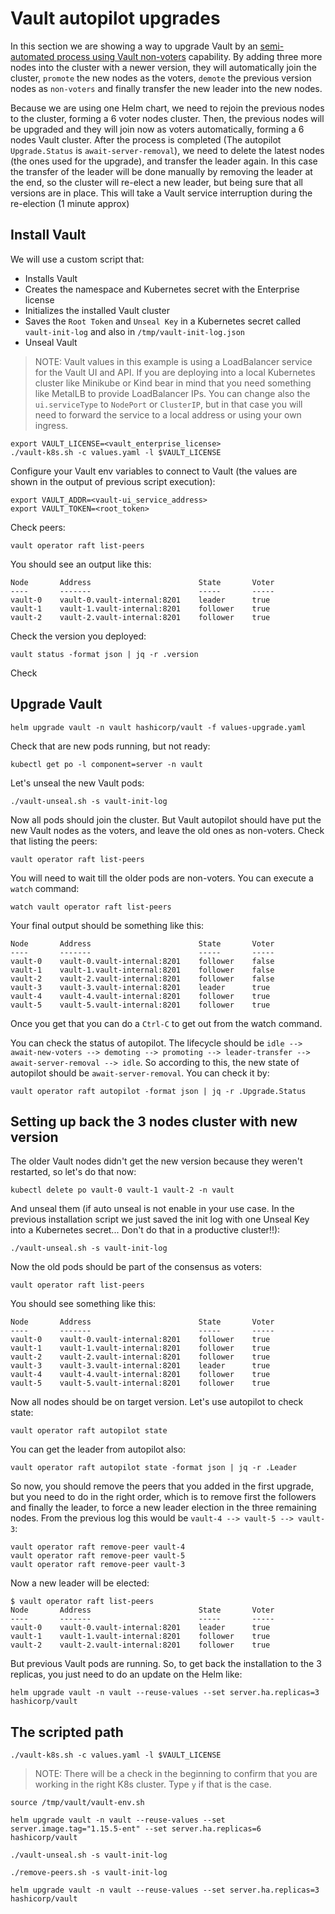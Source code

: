 # Vault autopilot upgrades

In this section we are showing a way to upgrade Vault by an [semi-automated process using Vault non-voters](https://developer.hashicorp.com/vault/docs/enterprise/automated-upgrades#mechanics) capability. By adding three more nodes into the cluster with a newer version, they will automatically join the cluster, `promote` the new nodes as the voters, `demote` the previous version nodes as `non-voters` and finally transfer the new leader into the new nodes.

Because we are using one Helm chart, we need to rejoin the previous nodes to the cluster, forming a 6 voter nodes cluster. Then, the previous nodes will be upgraded and they will join now as voters automatically, forming a 6 nodes Vault cluster. After the process is completed (The autopilot `Upgrade.Status` is `await-server-removal`), we need to delete the latest nodes (the ones used for the upgrade), and transfer the leader again. In this case the transfer of the leader will be done manually by removing the leader at the end, so the cluster will re-elect a new leader, but being sure that all versions are in place. This will take a Vault service interruption during the re-election (1 minute approx) 

## Install Vault
 
We will use a custom script that:
* Installs Vault
* Creates the namespace and Kubernetes secret with the Enterprise license
* Initializes the installed Vault cluster
* Saves the `Root Token` and `Unseal Key` in a Kubernetes secret called `vault-init-log` and also in `/tmp/vault-init-log.json`
* Unseal Vault

> NOTE: Vault values in this example is using a LoadBalancer service for the Vault UI and API. If you are deploying into a local Kubernetes cluster like Minikube or Kind bear in mind that you need something like MetalLB to provide LoadBalancer IPs. You can change also the `ui.serviceType` to `NodePort` or `ClusterIP`, but in that case you will need to forward the service to a local address or using your own ingress.  


```
export VAULT_LICENSE=<vault_enterprise_license>
./vault-k8s.sh -c values.yaml -l $VAULT_LICENSE
```

Configure your Vault env variables to connect to Vault (the values are shown in the output of previous script execution):
```
export VAULT_ADDR=<vault-ui_service_address>
export VAULT_TOKEN=<root_token>
```


Check peers:
```
vault operator raft list-peers
```

You should see an output like this:
```
Node       Address                        State       Voter
----       -------                        -----       -----
vault-0    vault-0.vault-internal:8201    leader      true
vault-1    vault-1.vault-internal:8201    follower    true
vault-2    vault-2.vault-internal:8201    follower    true
```

Check the version you deployed:
```
vault status -format json | jq -r .version
```


Check 

## Upgrade Vault
```
helm upgrade vault -n vault hashicorp/vault -f values-upgrade.yaml
```

Check that are new pods running, but not ready:
```
kubectl get po -l component=server -n vault
```

Let's unseal the new Vault pods:
```
./vault-unseal.sh -s vault-init-log
```

Now all pods should join the cluster. But Vault autopilot should have put the new Vault nodes as the voters, and leave the old ones as non-voters.
Check that listing the peers:
```
vault operator raft list-peers
```

You will need to wait till the older pods are non-voters. You can execute a `watch` command:
```
watch vault operator raft list-peers
```

Your final output should be something like this:
```
Node       Address                        State       Voter
----       -------                        -----       -----
vault-0    vault-0.vault-internal:8201    follower    false
vault-1    vault-1.vault-internal:8201    follower    false
vault-2    vault-2.vault-internal:8201    follower    false
vault-3    vault-3.vault-internal:8201    leader      true
vault-4    vault-4.vault-internal:8201    follower    true
vault-5    vault-5.vault-internal:8201    follower    true
```

Once you get that you can do a `Ctrl-C` to get out from the watch command.

You can check the status of autopilot. The lifecycle should be `idle --> await-new-voters --> demoting --> promoting --> leader-transfer --> await-server-removal --> idle`. So according to this, the new state of autopilot should be `await-server-removal`. You can check it by:
```
vault operator raft autopilot -format json | jq -r .Upgrade.Status
```

## Setting up back the 3 nodes cluster with new version
The older Vault nodes didn't get the new version because they weren't restarted, so let's do that now:
```
kubectl delete po vault-0 vault-1 vault-2 -n vault
```

And unseal them (if auto unseal is not enable in your use case. In the previous installation script we just saved the init log with one Unseal Key into a Kubernetes secret... Don't do that in a productive cluster!!):
```
./vault-unseal.sh -s vault-init-log
```

Now the old pods should be part of the consensus as voters:
```
vault operator raft list-peers
```

You should see something like this:
```
Node       Address                        State       Voter
----       -------                        -----       -----
vault-0    vault-0.vault-internal:8201    follower    true
vault-1    vault-1.vault-internal:8201    follower    true
vault-2    vault-2.vault-internal:8201    follower    true
vault-3    vault-3.vault-internal:8201    leader      true
vault-4    vault-4.vault-internal:8201    follower    true
vault-5    vault-5.vault-internal:8201    follower    true
```

Now all nodes should be on target version. Let's use autopilot to check state:
```
vault operator raft autopilot state
```

You can get the leader from autopilot also:
```
vault operator raft autopilot state -format json | jq -r .Leader
```

So now, you should remove the peers that you added in the first upgrade, but you need to do in the right order, which is to remove first the followers and finally the leader, to force a new leader election in the three remaining nodes. From the previous log this would be `vault-4 --> vault-5 --> vault-3`:
```
vault operator raft remove-peer vault-4
vault operator raft remove-peer vault-5
vault operator raft remove-peer vault-3
```

Now a new leader will be elected: 
```
$ vault operator raft list-peers
Node       Address                        State       Voter
----       -------                        -----       -----
vault-0    vault-0.vault-internal:8201    leader      true
vault-1    vault-1.vault-internal:8201    follower    true
vault-2    vault-2.vault-internal:8201    follower    true
```

But previous Vault pods are running. So, to get back the installation to the 3 replicas, you just need to do an update on the Helm like:
```
helm upgrade vault -n vault --reuse-values --set server.ha.replicas=3 hashicorp/vault
```



## The scripted path

```
./vault-k8s.sh -c values.yaml -l $VAULT_LICENSE
```
> NOTE: There will be a check in the beginning to confirm that you are working in the right K8s cluster. Type `y` if that is the case.

```
source /tmp/vault/vault-env.sh
```

```
helm upgrade vault -n vault --reuse-values --set server.image.tag="1.15.5-ent" --set server.ha.replicas=6 hashicorp/vault 
```



```
./vault-unseal.sh -s vault-init-log
```

```
./remove-peers.sh -s vault-init-log
```

```
helm upgrade vault -n vault --reuse-values --set server.ha.replicas=3 hashicorp/vault
```
